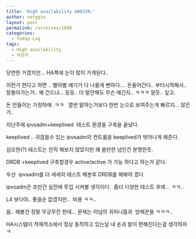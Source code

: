 ```yaml
---
title: 'High availability &#8230;'
author: netggio
layout: post
permalink: /archives/1899
categories:
  - Today Log
tags:
  - High availability
  - 무정지
---
```

당연한 거겠지만&#8230; HA쪽에 눈이 많이 가게된다.. &nbsp;  
  
이런거 한다고 하면 .. 별아별 얘기가 다 나올게 뻔하다&#8230;. 돈들어간다.. 부터시작해서.. 잘돌아가는거.. 왜 건드냐&#8230; 등등.. 더 말안해도 무슨 얘긴지.. ㅋㅋㅋ 알듯.. 싶고.  
  
돈 안들이는 가정하에 .ㅋㅋ &nbsp; 열번 말하는거보다 한번 눈으로 보여주는게 빠르지&#8230; 않은가..  
  
지난주에 ipvsadm+keeplived&nbsp; 테스트 환경을 구축을 끝냈다.  
  
keeplived .. 귀찮을수 있는 ipvsadm의 컨트롤을 keeplived가 벗어나게 해준다.  
  
심오한(?) 테스트는 안직 해보지 않았지만 꽤 쓸만한 넘인건 분명한듯.  
  
DRDB +keeplived 구축할경우 active/active 가 가능 하다고 하는거 같다.  
  
우선 &nbsp;ipvsadm를 더 세세히 테스트 해본후 DRDB를 해봐야 겠다.  
  
ipvsadm은 조만간 실전에 투입 시켜볼 생각이다.&nbsp; 좀더 다양한 테스트 후에&#8230; ㅋㅋ..  
  
L4 보다야.. 좋을순 없겠지만..&nbsp; 비용 ㅋㅋ..  
  
  
음.. 해볼건 정말 무긍무진 한데&#8230; 문제는 이넘의 귀차니즘과&nbsp; 방해꾼들 ㅋㅋㅋ..  
  
HA시스템이 적재적소에서 정상 동작하고 있는날 내 손과 발이 편해진다는걸 생각하자 ㅋ